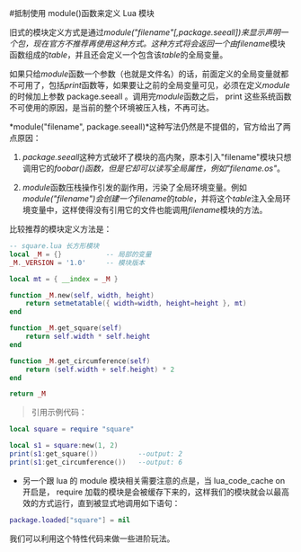 #抵制使用 module()函数来定义 Lua 模块

旧式的模块定义方式是通过*module("filename"[,package.seeall])*来显示声明一个包，现在官方不推荐再使用这种方式。这种方式将会返回一个由*filename*模块函数组成的*table*，并且还会定义一个包含该*table*的全局变量。

如果只给*module*函数一个参数（也就是文件名）的话，前面定义的全局变量就都不可用了，包括*print*函数等，如果要让之前的全局变量可见，必须在定义*module*的时候加上参数 package.seeall 。调用完*module*函数之后， print 这些系统函数不可使用的原因，是当前的整个环境被压入栈，不再可达。

*module("filename", package.seeall)*这种写法仍然是不提倡的，官方给出了两点原因：

1.  *package.seeall*这种方式破坏了模块的高内聚，原本引入"filename"模块只想调用它的*foobar()*函数，但是它却可以读写全局属性，例如*"filename.os"*。

2.  *module*函数压栈操作引发的副作用，污染了全局环境变量。例如*module("filename")*会创建一个*filename*的*table*，并将这个*table*注入全局环境变量中，这样使得没有引用它的文件也能调用*filename*模块的方法。

比较推荐的模块定义方法是：

```lua
-- square.lua 长方形模块
local _M = {}           -- 局部的变量
_M._VERSION = '1.0'     -- 模块版本

local mt = { __index = _M }

function _M.new(self, width, height)
    return setmetatable({ width=width, height=height }, mt)
end

function _M.get_square(self)
    return self.width * self.height
end

function _M.get_circumference(self)
    return (self.width + self.height) * 2
end

return _M
```

> 引用示例代码：

```lua
local square = require "square" 

local s1 = square:new(1, 2)
print(s1:get_square())          --output: 2
print(s1:get_circumference())   --output: 6
```

-  另一个跟 lua 的 module 模块相关需要注意的点是，当 lua_code_cache on 开启是， require 加载的模块是会被缓存下来的，这样我们的模块就会以最高效的方式运行，直到被显式地调用如下语句：

```lua
package.loaded["square"] = nil
```

我们可以利用这个特性代码来做一些进阶玩法。
